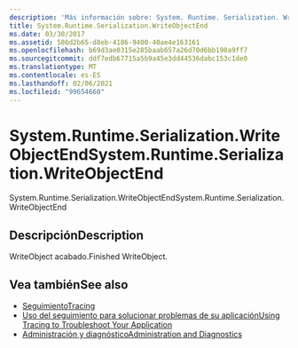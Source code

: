```yaml
---
description: 'Más información sobre: System. Runtime. Serialization. WriteObjectEnd'
title: System.Runtime.Serialization.WriteObjectEnd
ms.date: 03/30/2017
ms.assetid: 586d2b65-d8eb-4186-9400-40ae4e163161
ms.openlocfilehash: b69d3ae0315e285baab657a26d70d6bb198a9ff7
ms.sourcegitcommit: ddf7edb67715a5b9a45e3dd44536dabc153c1de0
ms.translationtype: MT
ms.contentlocale: es-ES
ms.lasthandoff: 02/06/2021
ms.locfileid: "99654660"
---
```

# <a name="systemruntimeserializationwriteobjectend"></a><span data-ttu-id="5a02e-103">System.Runtime.Serialization.WriteObjectEnd</span><span class="sxs-lookup"><span data-stu-id="5a02e-103">System.Runtime.Serialization.WriteObjectEnd</span></span>

<span data-ttu-id="5a02e-104">System.Runtime.Serialization.WriteObjectEnd</span><span class="sxs-lookup"><span data-stu-id="5a02e-104">System.Runtime.Serialization.WriteObjectEnd</span></span>  
  
## <a name="description"></a><span data-ttu-id="5a02e-105">Descripción</span><span class="sxs-lookup"><span data-stu-id="5a02e-105">Description</span></span>  

 <span data-ttu-id="5a02e-106">WriteObject acabado.</span><span class="sxs-lookup"><span data-stu-id="5a02e-106">Finished WriteObject.</span></span>  
  
## <a name="see-also"></a><span data-ttu-id="5a02e-107">Vea también</span><span class="sxs-lookup"><span data-stu-id="5a02e-107">See also</span></span>

- [<span data-ttu-id="5a02e-108">Seguimiento</span><span class="sxs-lookup"><span data-stu-id="5a02e-108">Tracing</span></span>](index.md)
- [<span data-ttu-id="5a02e-109">Uso del seguimiento para solucionar problemas de su aplicación</span><span class="sxs-lookup"><span data-stu-id="5a02e-109">Using Tracing to Troubleshoot Your Application</span></span>](using-tracing-to-troubleshoot-your-application.md)
- [<span data-ttu-id="5a02e-110">Administración y diagnóstico</span><span class="sxs-lookup"><span data-stu-id="5a02e-110">Administration and Diagnostics</span></span>](../index.md)
